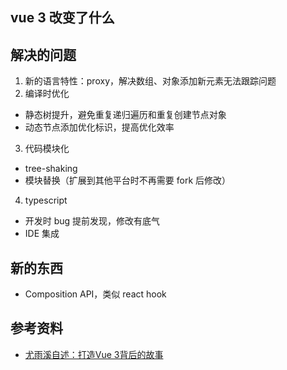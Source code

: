 ## vue 3 改变了什么

## 解决的问题

1. 新的语言特性：proxy，解决数组、对象添加新元素无法跟踪问题
2. 编译时优化
  - 静态树提升，避免重复递归遍历和重复创建节点对象
  - 动态节点添加优化标识，提高优化效率
3. 代码模块化
  - tree-shaking
  - 模块替换（扩展到其他平台时不再需要 fork 后修改）
4. typescript
  - 开发时 bug 提前发现，修改有底气
  - IDE 集成

## 新的东西

- Composition API，类似 react hook

## 参考资料
- [尤雨溪自述：打造Vue 3背后的故事](https://www.infoq.cn/article/rTS3OweiTlA8OldIidBz)
